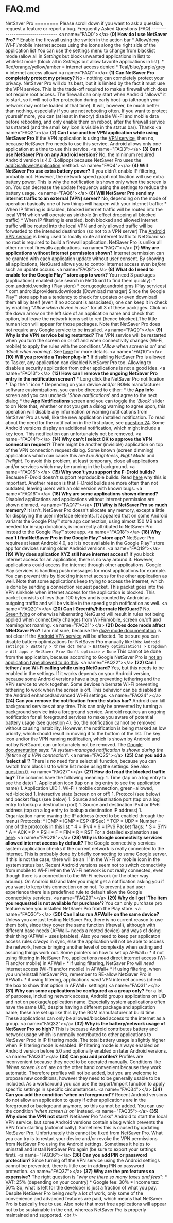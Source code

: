 # FAQ.md
NetSaver Pro ========  Please scroll down if you want to ask a question, request a feature or report a bug.  Frequently Asked Questions (FAQ) --------------------------------  &lt;a name="FAQ0">&lt;/a> **(0) How do I use NetSaver Pro?**  * Enable the firewall using the switch in the action bar * Allow/deny Wi-Fi/mobile internet access using the icons along the right side of the application list  You can use the settings menu to change from blacklist mode (allow all in *Settings* but block unwanted applications in list) to whitelist mode (block all in *Settings* but allow favorite applications in list).  * Red/orange/yellow/amber = internet access denied * Teal/blue/purple/grey = internet access allowd  &lt;a name="FAQ1">&lt;/a> **(1) Can NetSaver Pro completely protect my privacy?**  No - nothing can completely protect your privacy. NetSaver Pro will do its best, but it is limited by the fact it must use the VPN service. This is the trade-off required to make a firewall which does not require root access. The firewall can only start when Android "allows" it to start, so it will not offer protection during early boot-up (although your network may not be loaded at that time). It will, however, be much better than nothing, especially if you are not rebooting often.  If you want to protect yourself more, you can (at least in theory) disable Wi-Fi and mobile data before rebooting, and only enable them on reboot, after the firewall service has started (and the small key icon is visible in the status bar).  Thanks   &lt;a name="FAQ2">&lt;/a> **(2)  Can I use another VPN application while using NetSaver Pro**  If the VPN application is using the [VPN service](http://developer.android.com/reference/android/net/VpnService.html), then no, because NetSaver Pro needs to use this service. Android allows only one application at a time to use this service.  &lt;a name="FAQ3">&lt;/a> **(3) Can I use NetSaver Pro on any Android version?**  No, the minimum required Android version is 4.0 (Lollipop) because NetSaver Pro uses the [addDisallowedApplication](http://developer.android.com/reference/android/net/VpnService.Builder.html#addDisallowedApplication(java.lang.String)) method.  &lt;a name="FAQ4">&lt;/a> **(4) Will NetSaver Pro use extra battery power?**  If you didn't enable IP filtering, probably not.  However, the network speed graph notification will use extra battery power. This is why the notification is shown only when the screen is on. You can decrease the update frequency using the settings to reduce the battery usage.  &lt;a name="FAQ6">&lt;/a> **(6) Will NetSaver Pro send my internet traffic to an external (VPN) server?**  No, depending on the mode of operation basically one of two things will happen with your internet traffic:  * When IP filtering is disabled, blocked internet traffic will be routed into the local VPN which will operate as sinkhole (in effect dropping all blocked traffic) * When IP filtering is enabled, both blocked and allowed internet traffic will be routed into the local VPN and only allowed traffic will be forwarded to the intended destination (so not to a VPN server)  The [Android VPN service](http://developer.android.com/reference/android/net/VpnService.html) is being used to locally route all internet traffic to NetGuard so no root is required to build a firewall application. NetSaver Pro is unlike all other no-root firewalls applications. &lt;a name="FAQ7">&lt;/a>  **(7) Why are applications without internet permission shown?**  Internet permission can be granted with each application update without user consent. By showing all applications, NetGuard allows you to control internet access even *before* such an update occurs.  &lt;a name="FAQ8">&lt;/a> **(8) What do I need to enable for the Google Play™ store app to work?**  You need 3 packages (applications) enabled (use search in NetGuard to find them quickly):  * com.android.vending (Play store) * com.google.android.gms (Play services) * com.android.providers.downloads (Download manager)  Since the Google Play™ store app has a tendency to check for updates or even download them all by itself (even if no account is associated), one can keep it in check by enabling "*Allow when device in use*" for all 3 of these packages. Click on the down arrow on the left side of an application name and check that option, but leave the network icons set to red (hence blocked).The little human icon will appear for those packages.  Note that NetSaver Pro does not require any Google service to be installed.  &lt;a name="FAQ9">&lt;/a> **(9) Why is the VPN service being restarted?**  The VPN service will be restarted when you turn the screen on or off and when connectivity changes (Wi-Fi, mobile) to apply the rules with the conditions '*Allow when screen is on*' and '*Block when roaming*'.  See [here](http://forum.xda-developers.com/showpost.php?p=65723629&amp;postcount=1788) for more details.  &lt;a name="FAQ10">&lt;/a> **(10) Will you provide a Tasker plug-in?**  If disabling NetSaver Pro is allowed to Tasker, any application can disabled NetSaver Pro too. Allowing to disable a security application from other applications is not a good idea.  &lt;a name="FAQ13">&lt;/a> **(13) How can I remove the ongoing NetSaver Pro entry in the notification screen?**  * Long click the NetSaver Pro notification * Tap the 'i' icon * Depending on your device and/or ROMs manufacturer software customizations, you can be directed to either:   * the **App Info** screen and you can uncheck '*Show notifications*' and agree to the next dialog   * the **App Notifications** screen and you can toggle the '*Block*' slider to on  Note that, whether or not you get a dialog warning to agree upon, this operation will disable any information or warning notifications from NetSaver Pro as well, like the new application installed notification.  To read about the need for the notification in the first place, see [question 24](#FAQ24).  Some Android versions display an additional notification, which might include a key icon. This notification can unfortunately not be removed.  &lt;a name="FAQ14">&lt;/a> **(14) Why can't I select OK to approve the VPN connection request?**  There might be another (invisible) application on top of the VPN connection request dialog. Some known (screen dimming) applications which can cause this are *Lux Brightness*, *Night Mode* and *Twilight*. To avoid this problem, at least temporary, close all applications and/or services which may be running in the background.  &lt;a name="FAQ15">&lt;/a> **(15) Why won't you support the F-Droid builds?**  Because F-Droid doesn't support reproducible builds. Read [here](https://blog.torproject.org/blog/deterministic-builds-part-one-cyberwar-and-global-compromise) why this is important.  Another reason is that F-Droid builds are more often than not outdated, leaving users with an old version with known bugs.  &lt;a name="FAQ16">&lt;/a> **(16) Why are some applications shown dimmed?**  Disabled applications and applications without internet permission are shown dimmed.  &lt;a name="FAQ17">&lt;/a> **(17) Why is NetSaver Pro so much memory?**  It isn't, NetSaver Pro doesn't allocate any memory, except a little for displaying the user interface elements. It appeared that on some Android variants the Google Play™ store app connection, using almost 150 MB and needed for in-app donations, is incorrectly attributed to NetSaver Pro instead to the Google Play™ store app.  &lt;a name="FAQ18">&lt;/a> **(18) Why can't I findNetSaver Pro in the Google Play™ store app?**  NetSaver Pro requires at least Android 4.0, so it is not available in the Google Play™ store app for devices running older Android versions.  &lt;a name="FAQ19">&lt;/a> **(19) Why does aplication XYZ still have internet access?**  If you block internet access for an application, there is no way around it. However, applications could access the internet through other applications. Google Play services is handling push messages for most applications for example. You can prevent this by blocking internet access for the other application as well.  Note that some applications keep trying to access the internet, which is done by sending a connection request packet. This packet goes into the VPN sinkhole when internet access for the application is blocked. This packet consists of less than 100 bytes and is counted by Android as outgoing traffic and will be visible in the speed graph notification as well.  &lt;a name="FAQ20">&lt;/a> **(20) Can I Greenify/hibernate NetGuard?**  No. [Greenifying](https://play.google.com/store/apps/details?id=com.oasisfeng.greenify) or otherwise hibernating NetGuard will result in rules not being applied when connectivity changes from Wi-Fi/mobile, screen on/off and roaming/not roaming.  &lt;a name="FAQ21">&lt;/a> **(21) Does doze mode affect NNetSaver Pro?**  I am not sure, because the [doze mode documentation](http://developer.android.com/training/monitoring-device-state/doze-standby.html) is not clear if the [Android VPN service](http://developer.android.com/reference/android/net/VpnService.html) will be affected.  To be sure you can disable battery optimizations for NetSaver Pro manually like this:  ``` Android settings > Battery > three dot menu > Battery optimizations > Dropdown > All apps > NetSaver Pro> Don't optimize > Done ```  This cannot be done from the application, because according to Google NetSaver Pro is [not an application type allowed to do this](http://developer.android.com/training/monitoring-device-state/doze-standby.html#whitelisting-cases).  &lt;a name="FAQ22">&lt;/a> **(22) Can I tether / use Wi-Fi calling while using NetGuard?**  Yes, but this needs to be enabled in the settings. If it works depends on your Android version, because some Android versions have a bug preventing tethering and the VPN service to work together.  Some devices hibernate Wi-Fi preventing tethering to work when the screen is off. This behavior can be disabled in the Android enhanced/advanced Wi-Fi settings.  &lt;a name="FAQ24">&lt;/a> **(24) Can you remove the notification from the status bar?**  Android can kill background services at any time. This can only be prevented by turning a background service into a foreground service. Android requires an ongoing notification for all foreground services to make you aware of potential battery usage (see [question 4](#FAQ4)). So, the notification cannot be removed without causing instability. However, the notification is being marked as low priority, which should result in moving it to the bottom of the list.  The key icon and/or the VPN running notification, which is shown by Android and not by NetGuard, can unfortunately not be removed. The [Google documentation](http://developer.android.com/reference/android/net/VpnService.html) says: "*A system-managed notification is shown during the lifetime of a VPN connection*".  &lt;a name="FAQ25">&lt;/a> **(25) Can you add a 'select all'?**  There is no need for a select all function, because you can switch from black list to white list mode using the settings. See also [question 0](#FAQ0).  &lt;a name="FAQ27">&lt;/a> **(27) How do I read the blocked traffic log?**  The columns have the following meaning:  1. Time (tap on a log entry to see the date) 1. Application icon (tap on a log entry to see the application name) 1. Application UID 1. Wi-Fi / mobile connection, green=allowed, red=blocked 1. Interactive state (screen on or off) 1. Protocol (see below) and packet flags (see below) 1. Source and destination port (tap on a log entry to lookup a destination port) 1. Source and destination IPv4 or IPv6 address (tap on a log entry to lookup a destination IP address) 1. Organization name owning the IP address (need to be enabled through the menu)  Protocols:  * ICMP * IGMP * ESP (IPSec) * TCP * UDP * Number = one of the protocols in [this list](https://en.wikipedia.org/wiki/List_of_IP_protocol_numbers) * 4 = IPv4 * 6 = IPv6  Packet flags:  * S = SYN * A = ACK * P = PSH * F = FIN * R = RST  For a detailed explanation see [here](https://en.wikipedia.org/wiki/Transmission_Control_Protocol).  &lt;a name="FAQ28">&lt;/a> **(28) Why is Google connectivity services allowed internet access by default?**  The Google connectivity services system application checks if the current network is really connected to the internet. This is probably done by briefly connecting to some Google server.  If this is not the case, there will be an '!' in the Wi-Fi or mobile icon in the system status bar.  Recent Android versions seem not to switch connectivity from mobile to Wi-Fi when the Wi-Fi network is not really connected, even though there is a connection to the Wi-Fi network (or the other way around). On Android 6.0 and later you might get a notification asking you if you want to keep this connection on or not. To prevent a bad user experience there is a predefined rule to default allow the Google connectivity services.   &lt;a name="FAQ29">&lt;/a> **(29) Why do I get 'The item you requested is not available for purchase'?**  You can only purchase pro feature when you installed NetSaver Pro from the Play store.  &lt;a name="FAQ30">&lt;/a> **(30) Can I also run AFWall+ on the same device?**  Unless you are just testing NetSaver Pro, there is no current reason to use them both, since they cover the same function (firewall), although with different base needs (AFWall+ needs a rooted device) and ways of doing their thing (AFWall+ uses iptables).  Also you need to keep per applicaton access rules _always_ in sync, else the application will not be able to access the network, hence bringing another level of complexity when setting and assuring things work out.  Some pointers on how to set up AFWall+: * if not using filtering in NetSaver Pro, applications _need_ direct internet access (Wi-Fi and/or mobile) in AFWall+ * if using filtering, NetSaver Pro will _need_ internet access (Wi-Fi and/or mobile) in AFWall+ * if using filtering, when you un/reinstall NetSaver Pro, remember to RE-allow NetSaver Pro in AFWall+ * if using filtering, applications _need_ VPN internet access (check the box to show that option in AFWall+ settings)  &lt;a name="FAQ31">&lt;/a> **(31) Why can some applications be configured as a group only?**  For a lot of purposes, including network access, Android groups applications on UID and not on package/application name. Especially system applications often have the same UID, despite having a different package and application name, these are set up like this by the ROM manufacturer at build time. These applications can only be allowed/blocked access to the internet as a group.  &lt;a name="FAQ32">&lt;/a> **(32) Why is the battery/network usage of NetSaver Pro so high?**  This is because Android contributes battery and network usage which is normally contributed to other applications to NetSaver Prod in IP filtering mode. The total battery usage is slightly higher when IP filtering mode is enabled. IP filtering mode is always enabled on Android version before 5.0 and optionally enabled on later Android versions.  &lt;a name="FAQ33">&lt;/a> **(33) Can you add profiles?**  Profiles are inconvenient because they need to be operated manually. Conditions like '*When screen is on*' are on the other hand convenient because they work automatic. Therefore profiles will not be added, but you are welcome to propose new conditions, however they need to be generally usable to be included.  As a workaround you can use the export/import function to apply specific settings in specific circumstances.  &lt;a name="FAQ34">&lt;/a> **(34) Can you add the condition 'when on foreground'?**  Recent Android versions do not allow an application to query if other applications are in the foreground or background anymore, so this cannot be added. You can use the condition '*when screen is on*' instead.  &lt;a name="FAQ35">&lt;/a> **(35) Why does the VPN not start?**  NetSaver Pro "asks" Android to start the local VPN service, but some Android versions contain a bug which prevents the VPN from starting (automatically). Sometimes this is caused by updating NetSaver Pro. Unfortunately this cannot be fixed from NetSaver Pro. What you can try is to restart your device and/or revoke the VPN permissions from NetSaver Pro using the Android settings. Sometimes it helps to uninstall and install NetSaver Pro again (be sure to export your settings first).  &lt;a name="FAQ36">&lt;/a> **(36) Can you add PIN or password protection?**  Since turning off the VPN service using the Android settings cannot be prevented, there is little use in adding PIN or password protection.  &lt;a name="FAQ37">&lt;/a> **(37) Why are the pro features so expensive?**  The right question is "*why are there so many taxes and fees*":  * VAT: 25% (depending on your country) * Google fee: 30% * Income tax: 50%  So, what is left for the developer is just a fraction of what you pay.  Despite NetSaver Pro being *really* a lot of work, only some of the convenience and advanced features are paid, which means that NetSaver Pro  is basically free to use.  Also note that most free applications will appear not to be sustainable in the end, whereas NetSaver Pro is properly maintained and supported.  &lt;br />
